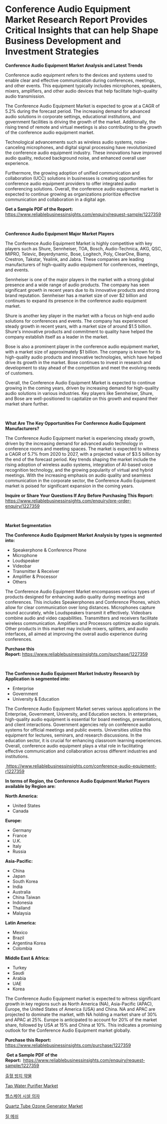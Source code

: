 <p><h1>Conference Audio Equipment Market Research Report Provides Critical Insights that can help Shape Business Development and Investment Strategies</h1></p><p><strong>Conference Audio Equipment Market Analysis and Latest Trends</strong></p>
<p><p>Conference audio equipment refers to the devices and systems used to enable clear and effective communication during conferences, meetings, and other events. This equipment typically includes microphones, speakers, mixers, amplifiers, and other audio devices that help facilitate high-quality audio transmission.</p><p>The Conference Audio Equipment Market is expected to grow at a CAGR of 5.2% during the forecast period. The increasing demand for advanced audio solutions in corporate settings, educational institutions, and government facilities is driving the growth of the market. Additionally, the rising trend of remote and virtual meetings is also contributing to the growth of the conference audio equipment market.</p><p>Technological advancements such as wireless audio systems, noise-canceling microphones, and digital signal processing have revolutionized the conference audio equipment industry. These innovations have improved audio quality, reduced background noise, and enhanced overall user experience.</p><p>Furthermore, the growing adoption of unified communication and collaboration (UCC) solutions in businesses is creating opportunities for conference audio equipment providers to offer integrated audio conferencing solutions. Overall, the conference audio equipment market is expected to continue growing as organizations prioritize effective communication and collaboration in a digital age.</p></p>
<p><strong>Get a Sample PDF of the Report:&nbsp;</strong> <a href="https://www.reliablebusinessinsights.com/enquiry/request-sample/1227359">https://www.reliablebusinessinsights.com/enquiry/request-sample/1227359</a></p>
<p>&nbsp;</p>
<p><strong>Conference Audio Equipment Major Market Players</strong></p>
<p><p>The Conference Audio Equipment Market is highly competitive with key players such as Shure, Sennheiser, TOA, Bosch, Audio-Technica, AKG, QSC, MIPRO, Televic, Beyerdynamic, Bose, Logitech, Poly, ClearOne, Biamp, Crestron, Takstar, Yealink, and Jabra. These companies are leading manufacturers of high-quality audio equipment for conferences, meetings, and events.</p><p>Sennheiser is one of the major players in the market with a strong global presence and a wide range of audio products. The company has seen significant growth in recent years due to its innovative products and strong brand reputation. Sennheiser has a market size of over $2 billion and continues to expand its presence in the conference audio equipment market.</p><p>Shure is another key player in the market with a focus on high-end audio solutions for conferences and events. The company has experienced steady growth in recent years, with a market size of around $1.5 billion. Shure's innovative products and commitment to quality have helped the company establish itself as a leader in the market.</p><p>Bose is also a prominent player in the conference audio equipment market, with a market size of approximately $1 billion. The company is known for its high-quality audio products and innovative technologies, which have helped drive its growth in the market. Bose continues to invest in research and development to stay ahead of the competition and meet the evolving needs of customers.</p><p>Overall, the Conference Audio Equipment Market is expected to continue growing in the coming years, driven by increasing demand for high-quality audio solutions in various industries. Key players like Sennheiser, Shure, and Bose are well-positioned to capitalize on this growth and expand their market share further.</p></p>
<p>&nbsp;</p>
<p><strong>What Are The Key Opportunities For Conference Audio Equipment Manufacturers?</strong></p>
<p><p>The Conference Audio Equipment market is experiencing steady growth, driven by the increasing demand for advanced audio technology in conference rooms and meeting spaces. The market is expected to witness a CAGR of 5.7% from 2020 to 2027, with a projected value of $3.5 billion by the end of the forecast period. Key trends shaping the market include the rising adoption of wireless audio systems, integration of AI-based voice recognition technology, and the growing popularity of virtual and hybrid meetings. With the increasing emphasis on audio quality and seamless communication in the corporate sector, the Conference Audio Equipment market is poised for significant expansion in the coming years.</p></p>
<p><strong>Inquire or Share Your Questions If Any Before Purchasing This Report:</strong> <a href="https://www.reliablebusinessinsights.com/enquiry/pre-order-enquiry/1227359">https://www.reliablebusinessinsights.com/enquiry/pre-order-enquiry/1227359</a></p>
<p>&nbsp;</p>
<p><strong>Market Segmentation</strong></p>
<p><strong>The Conference Audio Equipment Market Analysis by types is segmented into:</strong></p>
<p><ul><li>Speakerphone & Conference Phone</li><li>Microphone</li><li>Loudspeaker</li><li>Videobar</li><li>Transmitter & Receiver</li><li>Amplifier & Processor</li><li>Others</li></ul></p>
<p><p>The Conference Audio Equipment Market encompasses various types of products designed for enhancing audio quality during meetings and conferences. This includes Speakerphones and Conference Phones, which allow for clear communication over long distances. Microphones capture sound accurately, while Loudspeakers transmit it effectively. Videobars combine audio and video capabilities. Transmitters and receivers facilitate wireless communication. Amplifiers and Processors optimize audio signals. Other products in this market may include mixers, splitters, and audio interfaces, all aimed at improving the overall audio experience during conferences.</p></p>
<p><strong>Purchase this Report:&nbsp;</strong><a href="https://www.reliablebusinessinsights.com/purchase/1227359">https://www.reliablebusinessinsights.com/purchase/1227359</a></p>
<p>&nbsp;</p>
<p><strong>The Conference Audio Equipment Market Industry Research by Application is segmented into:</strong></p>
<p><ul><li>Enterprise</li><li>Government</li><li>University & Education</li></ul></p>
<p><p>The Conference Audio Equipment Market serves various applications in the Enterprise, Government, University, and Education sectors. In enterprises, high-quality audio equipment is essential for board meetings, presentations, and client interactions. Government agencies rely on conference audio systems for official meetings and public events. Universities utilize this equipment for lectures, seminars, and research discussions. In the education sector, it is crucial for enhancing classroom learning experiences. Overall, conference audio equipment plays a vital role in facilitating effective communication and collaboration across different industries and institutions.</p></p>
<p><a href="https://www.reliablebusinessinsights.com/conference-audio-equipment-r1227359">&nbsp;https://www.reliablebusinessinsights.com/conference-audio-equipment-r1227359</a></p>
<p><strong>In terms of Region, the Conference Audio Equipment Market Players available by Region are:</strong></p>
<p>
    <p> <strong> North America: </strong>
        <ul>
            <li>United States</li>
            <li>Canada</li>
        </ul>
        </p> 
    <p> <strong> Europe: </strong>
        <ul>
            <li>Germany</li>
            <li>France</li>
            <li>U.K.</li>
            <li>Italy</li>
            <li>Russia</li>
        </ul>
        </p> 
    <p> <strong> Asia-Pacific: </strong>
        <ul>
            <li>China</li>
            <li>Japan</li>
            <li>South Korea</li>
            <li>India</li>
            <li>Australia</li>
            <li>China Taiwan</li>
            <li>Indonesia</li>
            <li>Thailand</li>
            <li>Malaysia</li>
        </ul>
        </p> 
    <p> <strong> Latin America: </strong>
        <ul>
            <li>Mexico</li>
            <li>Brazil</li>
            <li>Argentina Korea</li>
            <li>Colombia</li>
        </ul>
        </p> 
    <p> <strong> Middle East & Africa: </strong>
        <ul>
            <li>Turkey</li>
            <li>Saudi</li>
            <li>Arabia</li>
            <li>UAE</li>
            <li>Korea</li>
        </ul>
    </p>
    </p>
<p><p>The Conference Audio Equipment market is expected to witness significant growth in key regions such as North America (NA), Asia-Pacific (APAC), Europe, the United States of America (USA) and China. NA and APAC are projected to dominate the market, with NA holding a market share of 30% and APAC at 25%. Europe is anticipated to account for 20% of the market share, followed by USA at 15% and China at 10%. This indicates a promising outlook for the Conference Audio Equipment market globally.</p></p>
<p><strong>Purchase this Report: </strong><a href="https://www.reliablebusinessinsights.com/purchase/1227359">https://www.reliablebusinessinsights.com/purchase/1227359</a></p>
<p>&nbsp;<strong>Get a Sample PDF of the Report:&nbsp;&nbsp;</strong><a href="https://www.reliablebusinessinsights.com/enquiry/request-sample/1227359">https://www.reliablebusinessinsights.com/enquiry/request-sample/1227359</a></p>
<p><strong></strong></p>
<p><p><a href="https://github.com/kein8762/Market-Research-Report-List-2/blob/main/6005102166741.md">출혈 방지 약물</a></p><p><a href="https://github.com/mharielmesa/Market-Research-Report-List-4/blob/main/tap-water-purifier-market.md">Tap Water Purifier Market</a></p><p><a href="https://medium.com/@danieldobroiu20221/2024%EB%85%84%EB%B6%80%ED%84%B0-2031%EB%85%84%EA%B9%8C%EC%A7%80%EC%9D%98-%EC%9D%98%EB%A3%8C-%EC%8B%9C%EC%84%A4-%EC%9D%98%EC%9E%90-%EC%8B%9C%EC%9E%A5-%EC%A0%90%EC%9C%A0%EC%9C%A8-%EB%B0%8F-%EA%B2%BD%EC%9F%81%EC%A0%81-%ED%92%8D%EA%B2%BD%EC%97%90-%EB%8C%80%ED%95%9C-%ED%86%B5%EC%B0%B0%EB%A0%A5-f97dd957caf9">헬스케어 시설 의자</a></p><p><a href="https://github.com/dringals/Market-Research-Report-List-4/blob/main/quartz-tube-ozone-generator-market.md">Quartz Tube Ozone Generator Market</a></p><p><a href="https://github.com/RichardLueilwitz787/Market-Research-Report-List-2/blob/main/7770024166740.md">질 메쉬</a></p></p>